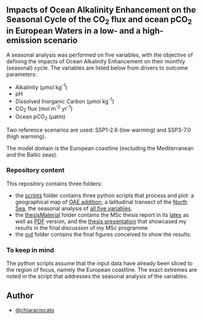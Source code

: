 ## Impacts of Ocean Alkalinity Enhancement on the Seasonal Cycle of the CO<sub>2</sub> flux and ocean pCO<sub>2</sub> in European Waters in a low- and a high-emission scenario


A seasonal analysis was performed on five variables, with the objective of defining the impacts of Ocean Alkalinity Enhancement on their monthly (seasonal) cycle. The variables are listed below from drivers to outcome parameters:

- Alkalinity (μmol kg<sup>-1</sup>)
- pH
- Dissolved Inorganic Carbon (μmol kg<sup>-1</sup>)
- CO<sub>2</sub> flux (mol m<sup>-2</sup> yr<sup>-1</sup>)
- Ocean pCO<sub>2</sub> (µatm)

Two reference scenarios are used: SSP1-2.6 (low warming) and SSP3-7.0 (high warming).

The model domain is the European coastline (excluding the Mediterranean and the Baltic seas).

### Repository content

This repository contains three folders:

- the [scripts](scripts) folder contains three python scripts that process and plot: a geographical map of [OAE addition](scripts/OAEaddition), a latitudinal transect of the [North Sea](scripts/northSeaMap.ipynb), the seasonal analysis of [all five variables](scripts/process&plot.ipynb). 
- the [thesisMaterial](thesisMaterial) folder contains the MSc thesis report in its [latex](thesisMaterial/thesisReport) as well as [PDF](thesisMaterial/thesisReport.pdf) version, and the [thesis presentation](thesisMaterial/thesisPres.pdf) that showcased my results in the final discussion of my MSc programme.
- the [out](out) folder contains the final figures conceived to show the results.

### To keep in mind

The python scripts assume that the input data have already been sliced to the region of focus, namely the European coastline. The exact extremes are noted in the script that addresses the seasonal analysis of the variables. 

## Author

- [@chiaraciscato](https://github.com/chiaraciscato)

